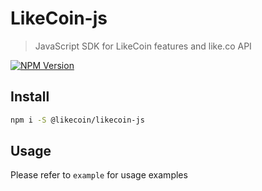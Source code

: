 # LikeCoin-js
> JavaScript SDK for LikeCoin features and like.co API

[![NPM Version][npm-image]][npm-url]

## Install

```bash
npm i -S @likecoin/likecoin-js
```

## Usage

Please refer to `example` for usage examples


[npm-image]: https://img.shields.io/npm/v/@likecoin/likecoin-js.svg
[npm-url]: https://www.npmjs.com/package/@likecoin/likecoin-js
